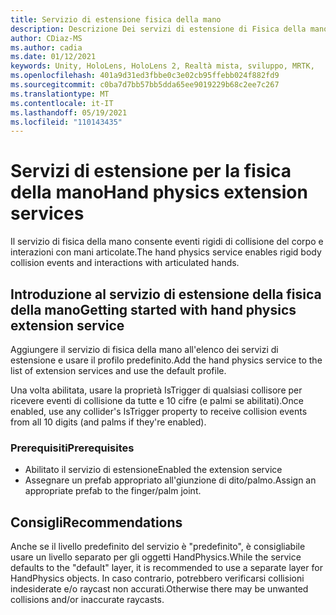 ```yaml
---
title: Servizio di estensione fisica della mano
description: Descrizione Dei servizi di estensione di Fisica della mano.
author: CDiaz-MS
ms.author: cadia
ms.date: 01/12/2021
keywords: Unity, HoloLens, HoloLens 2, Realtà mista, sviluppo, MRTK,
ms.openlocfilehash: 401a9d31ed3fbbe0c3e02cb95ffebb024f882fd9
ms.sourcegitcommit: c0ba7d7bb57bb5dda65ee9019229b68c2ee7c267
ms.translationtype: MT
ms.contentlocale: it-IT
ms.lasthandoff: 05/19/2021
ms.locfileid: "110143435"
---
```

# <a name="hand-physics-extension-services"></a><span data-ttu-id="4862f-104">Servizi di estensione per la fisica della mano</span><span class="sxs-lookup"><span data-stu-id="4862f-104">Hand physics extension services</span></span>

<span data-ttu-id="4862f-105">Il servizio di fisica della mano consente eventi rigidi di collisione del corpo e interazioni con mani articolate.</span><span class="sxs-lookup"><span data-stu-id="4862f-105">The hand physics service enables rigid body collision events and interactions with articulated hands.</span></span>

## <a name="getting-started-with-hand-physics-extension-service"></a><span data-ttu-id="4862f-106">Introduzione al servizio di estensione della fisica della mano</span><span class="sxs-lookup"><span data-stu-id="4862f-106">Getting started with hand physics extension service</span></span>

<span data-ttu-id="4862f-107">Aggiungere il servizio di fisica della mano all'elenco dei servizi di estensione e usare il profilo predefinito.</span><span class="sxs-lookup"><span data-stu-id="4862f-107">Add the hand physics service to the list of extension services and use the default profile.</span></span>

<span data-ttu-id="4862f-108">Una volta abilitata, usare la proprietà IsTrigger di qualsiasi collisore per ricevere eventi di collisione da tutte e 10 cifre (e palmi se abilitati).</span><span class="sxs-lookup"><span data-stu-id="4862f-108">Once enabled, use any collider's IsTrigger property to receive collision events from all 10 digits (and palms if they're enabled).</span></span>

### <a name="prerequisites"></a><span data-ttu-id="4862f-109">Prerequisiti</span><span class="sxs-lookup"><span data-stu-id="4862f-109">Prerequisites</span></span>

- <span data-ttu-id="4862f-110">Abilitato il servizio di estensione</span><span class="sxs-lookup"><span data-stu-id="4862f-110">Enabled the extension service</span></span>
- <span data-ttu-id="4862f-111">Assegnare un prefab appropriato all'giunzione di dito/palmo.</span><span class="sxs-lookup"><span data-stu-id="4862f-111">Assign an appropriate prefab to the finger/palm joint.</span></span>

## <a name="recommendations"></a><span data-ttu-id="4862f-112">Consigli</span><span class="sxs-lookup"><span data-stu-id="4862f-112">Recommendations</span></span>

<span data-ttu-id="4862f-113">Anche se il livello predefinito del servizio è "predefinito", è consigliabile usare un livello separato per gli oggetti HandPhysics.</span><span class="sxs-lookup"><span data-stu-id="4862f-113">While the service defaults to the "default" layer, it is recommended to use a separate layer for HandPhysics objects.</span></span> <span data-ttu-id="4862f-114">In caso contrario, potrebbero verificarsi collisioni indesiderate e/o raycast non accurati.</span><span class="sxs-lookup"><span data-stu-id="4862f-114">Otherwise there may be unwanted collisions and/or inaccurate raycasts.</span></span>
